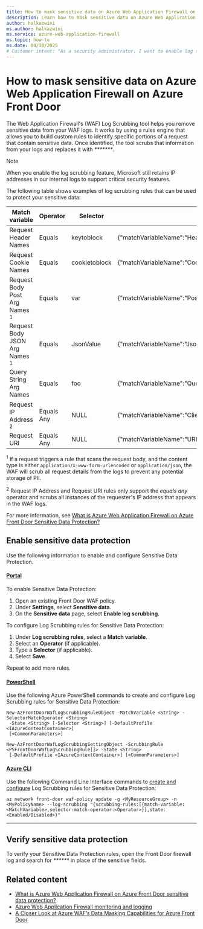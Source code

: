 ```yaml
---
title: How to mask sensitive data on Azure Web Application Firewall on Azure Front Door
description: Learn how to mask sensitive data on Azure Web Application Firewall (WAF) for Azure Front Door using the log scrubbing feature.
author: halkazwini
ms.author: halkazwini
ms.service: azure-web-application-firewall
ms.topic: how-to
ms.date: 04/30/2025
# Customer intent: "As a security administrator, I want to enable log scrubbing on the Web Application Firewall, so that I can mask sensitive data in WAF logs and protect user privacy."
---
```


# How to mask sensitive data on Azure Web Application Firewall on Azure Front Door

The Web Application Firewall's (WAF) Log Scrubbing tool helps you remove sensitive data from your WAF logs. It works by using a rules engine that allows you to build custom rules to identify specific portions of a request that contain sensitive data. Once identified, the tool scrubs that information from your logs and replaces it with _*******_.

> [!NOTE]
> When you enable the log scrubbing feature, Microsoft still retains IP addresses in our internal logs to support critical security features.

The following table shows examples of log scrubbing rules that can be used to protect your sensitive data:

| Match variable | Operator | Selector | What gets scrubbed |
| --- | --- | --- | --- |
| Request Header Names | Equals | keytoblock | {"matchVariableName":"HeaderValue:keytoblock","matchVariableValue":"****"} |
| Request Cookie Names | Equals | cookietoblock | {"matchVariableName":"CookieValue:cookietoblock","matchVariableValue":"****"} |
| Request Body Post Arg Names <sup>1</sup> | Equals | var | {"matchVariableName":"PostParamValue:var","matchVariableValue":"****"} |
| Request Body JSON Arg Names <sup>1</sup> | Equals | JsonValue | {"matchVariableName":"JsonValue:key","matchVariableValue":"****"} |
| Query String Arg Names | Equals | foo | {"matchVariableName":"QueryParamValue:foo","matchVariableValue":"****"} |
| Request IP Address <sup>2</sup> | Equals Any | NULL | {"matchVariableName":"ClientIP","matchVariableValue":"****"} |
| Request URI | Equals Any | NULL | {"matchVariableName":"URI","matchVariableValue":"****"} |

<sup>1</sup> If a request triggers a rule that scans the request body, and the content type is either `application/x-www-form-urlencoded` or `application/json`,  the WAF will scrub all request details from the logs to prevent any potential storage of PII. 

<sup>2</sup> Request IP Address and Request URI rules only support the *equals any* operator and scrubs all instances of the requester's IP address that appears in the WAF logs.

For more information, see [What is Azure Web Application Firewall on Azure Front Door Sensitive Data Protection?](waf-sensitive-data-protection-frontdoor.md)

## Enable sensitive data protection

Use the following information to enable and configure Sensitive Data Protection.

#### [Portal](#tab/portal)

To enable Sensitive Data Protection:

1. Open an existing Front Door WAF policy.
1. Under **Settings**, select **Sensitive data**.
1. On the **Sensitive data** page, select **Enable log scrubbing**.

To configure Log Scrubbing rules for Sensitive Data Protection:

1. Under **Log scrubbing rules**, select a **Match variable**.
1. Select an **Operator** (if applicable).
1. Type a **Selector** (if applicable).
1. Select **Save**.

Repeat to add more rules.

#### [PowerShell](#tab/powershell)

Use the following Azure PowerShell commands to create and configure Log Scrubbing rules for Sensitive Data Protection:

```azurepowershell-interactive
New-AzFrontDoorWafLogScrubbingRuleObject -MatchVariable <String> -SelectorMatchOperator <String>
 -State <String> [-Selector <String>] [-DefaultProfile <IAzureContextContainer>]
 [<CommonParameters>]

New-AzFrontDoorWafLogScrubbingSettingObject -ScrubbingRule <PSFrontDoorWafLogScrubbingRule[]> -State <String>
 [-DefaultProfile <IAzureContextContainer>] [<CommonParameters>]
```

#### [Azure CLI](#tab/cli)

Use the following Command Line Interface commands to [create and configure](/cli/azure/network/front-door/waf-policy) Log Scrubbing rules for Sensitive Data Protection:

```azurecli-interactive
az network front-door waf-policy update -g <MyResourceGroup> -n <MyPolicyName> --log-scrubbing "{scrubbing-rules:[{match-variable:<MatchVariable>,selector-match-operator:<Operator>}],state:<Enabled/Disabled>}"
```

---

## Verify sensitive data protection

To verify your Sensitive Data Protection rules, open the Front Door firewall log and search for _******_ in place of the sensitive fields.

## Related content

- [What is Azure Web Application Firewall on Azure Front Door sensitive data protection?](waf-sensitive-data-protection-frontdoor.md)
- [Azure Web Application Firewall monitoring and logging](../afds/waf-front-door-monitor.md)
- [A Closer Look at Azure WAF’s Data Masking Capabilities for Azure Front Door](https://techcommunity.microsoft.com/t5/azure-network-security-blog/a-closer-look-at-azure-waf-s-data-masking-capabilities-for-azure/ba-p/4167558)
